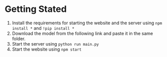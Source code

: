 # Getting Stated

1. Install the requirements for starting the website and the server using ```npm install *``` and ```!pip install *```
2. Download the model from the following link and paste it in the same folder.
3. Start the server using ```python run main.py```
4. Start the website using ```npm start```
